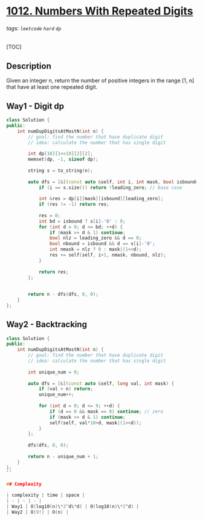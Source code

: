# [1012. Numbers With Repeated Digits](https://leetcode.com/problems/numbers-with-repeated-digits/)

###### tags: `leetcode` `hard` `dp`

[TOC]

## Description
Given an integer n, return the number of positive integers in the range [1, n] that have at least one repeated digit.

## Way1 - Digit dp

```cpp
class Solution {
public:
    int numDupDigitsAtMostN(int n) {
        // goal: find the number that have duplicate digit
        // idea: calculate the number that has single digit
        
        int dp[10][1<<10][2][2];
        memset(dp, -1, sizeof dp);
        
        string s = to_string(n);
        
        auto dfs = [&](const auto &self, int i, int mask, bool isbound=true, bool leading_zero=true) -> int {
            if (i == s.size()) return !leading_zero; // base case
            
            int &res = dp[i][mask][isbound][leading_zero];
            if (res != -1) return res;
            
            res = 0;
            int bd = isbound ? s[i]-'0' : 9;
            for (int d = 0; d <= bd; ++d) {
                if (mask >> d & 1) continue;
                bool nlz = leading_zero && d == 0;
                bool nbound = isbound && d == s[i]-'0';
                int nmask = nlz ? 0 : mask|(1<<d);
                res += self(self, i+1, nmask, nbound, nlz);
            }
            
            return res;
        };
        
        
        return n - dfs(dfs, 0, 0);
    }
};
```

## Way2 - Backtracking

```cpp
class Solution {
public:
    int numDupDigitsAtMostN(int n) {
        // goal: find the number that have duplicate digit
        // idea: calculate the number that has single digit
        
        int unique_num = 0;
        
        auto dfs = [&](const auto &self, long val, int mask) {
            if (val > n) return;
            unique_num++;
            
            for (int d = 0; d <= 9; ++d) {
                if (d == 0 && mask == 0) continue; // zero
                if (mask >> d & 1) continue;
                self(self, val*10+d, mask|(1<<d));
            }
        };
        
        dfs(dfs, 0, 0);
        
        return n - unique_num + 1;
    }
};
``

## Complexity

| complexity | time | space |
| - | - | - |
| Way1 | O(log10(n)\*2^d\*d) | O(log10(n)\*2^d) |
| Way2 | O(9!) | O(n) |

